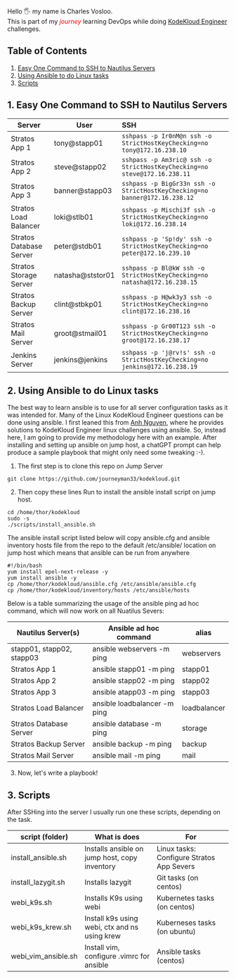 

Hello 🖐️ my name is Charles Vosloo.<br>  This is part of my <span style="color: red;">*journey*</span> learning DevOps while doing [KodeKloud Engineer](https://engineer.kodekloud.com/) challenges.
## Table of Contents
1. [Easy One Command to SSH to Nautilus Servers](##1.-Easy-One-Command-to-SSH-to-Nautilus-Servers)
1. [Using Ansible to do Linux tasks](##2.-Using-Ansible-to-do-Linux-tasks)
1. [Scripts](##3.-Scripts)
   


   


## 1. Easy One Command to SSH to Nautilus Servers
| Server         |      User                 |  SSH                             |
|--------------------------|--------------------------|:-----------------------------------------------------------------------------|
| Stratos App 1            |  tony@stapp01            |  `sshpass -p Ir0nM@n ssh -o StrictHostKeyChecking=no tony@172.16.238.10`      |
| Stratos App 2            |  steve@stapp02           |  `sshpass -p Am3ric@ ssh -o StrictHostKeyChecking=no steve@172.16.238.11`     |
| Stratos App 3            |  banner@stapp03          |  `sshpass -p BigGr33n ssh -o StrictHostKeyChecking=no banner@172.16.238.12`   |
| Stratos Load Balancer    |  loki@stlb01             |  `sshpass -p Mischi3f ssh -o StrictHostKeyChecking=no loki@172.16.238.14`     |
| Stratos Database Server  |  peter@stdb01            |  `sshpass -p 'Sp!dy' ssh -o StrictHostKeyChecking=no peter@172.16.239.10`     |
| Stratos Storage Server   |  natasha@ststor01        |  `sshpass -p Bl@kW ssh -o StrictHostKeyChecking=no natasha@172.16.238.15`     |
| Stratos Backup Server    |  clint@stbkp01           |  `sshpass -p H@wk3y3 ssh -o StrictHostKeyChecking=no clint@172.16.238.16`     |
| Stratos Mail Server      |  groot@stmail01          |  `sshpass -p Gr00T123 ssh -o StrictHostKeyChecking=no groot@172.16.238.17`    |
| Jenkins Server           |  jenkins@jenkins         |  `sshpass -p 'j@rv!s' ssh -o StrictHostKeyChecking=no jenkins@172.16.238.19`  |

## 2. Using Ansible to do Linux tasks

The best way to learn ansible is to use for all server configuration tasks as it was intended for. Many of the Linux KodeKloud Engineer questions can be done using ansible. I first leaned this from [Anh Nguyen](https://github.com/ntheanh201/kodekloud-engineer), where he provides solutions to KodeKloud Engineer linux challenges using ansible. So, instead here, I am going to provide my methodology here with an example. After installing and setting up ansible on jump host, a chatGPT prompt can help produce a sample playbook that might only need some tweaking :-).

1. The first step is to clone this repo on Jump Server 
```
git clone https://github.com/journeyman33/kodekloud.git
```
2. Then copy these lines Run to install the ansible install script on jump host. 
```
cd /home/thor/kodekloud 
sudo -s 
./scripts/install_ansible.sh  
```
 The ansible install script listed below will copy ansible.cfg and ansible inventory hosts file from the repo to the default /etc/ansible/ location on jump host which means that ansible can be run from anywhere 

```
#!/bin/bash
yum install epel-next-release -y
yum install ansible -y
cp /home/thor/kodekloud/ansible.cfg /etc/ansible/ansible.cfg
cp /home/thor/kodekloud/inventory/hosts /etc/ansible/hosts
```

Below is a table summarizing the usage of the ansible ping ad hoc command, which  will now work on all Nuatilus Severs:  

 Nautilus Server(s)            | Ansible ad hoc command            | alias
|----------------------------|-----------------------------------|---------------|
| stapp01, stapp02, stapp03  |  ansible webservers -m ping       | webservers
| Stratos App 1              |  ansible stapp01 -m ping          | stapp01                                         |
| Stratos App 2              |  ansible stapp02 -m ping          | stapp02                                          |
| Stratos App 3              |  ansible atapp03 -m ping          | stapp03
| Stratos Load Balancer      |  ansible loadbalancer -m ping     | loadbalancer 
| Stratos Database Server    |  ansible database -m ping         | storage
| Stratos Backup Server      |  ansible backup -m ping           | backup
| Stratos Mail Server        |  ansible mail -m ping             | mail



3. Now, let's write a playbook!



## 3. Scripts
After SSHing into the server I usually run one these scripts, depending on the task.
 
| script (folder)    | What is does                                     | For  
|------------------- |--------------------------------------------------|----------------------
|install_ansible.sh  |Installs ansible on jump host, copy inventory     |Linux tasks: Configure Stratos App Severs
|install_lazygit.sh  |Installs lazygit                                  |Git tasks (on centos)
|webi_k9s.sh         |Installs K9s using webi                           |Kubernetes tasks (on centos)
|webi_k9s_krew.sh    |Install k9s using webi, ctx and ns using krew     |Kuberneses tasks (on ubuntu)
|webi_vim_ansible.sh    |Install vim, configure .vimrc for ansible         |Ansible tasks (centos)